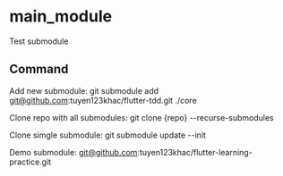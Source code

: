 # main_module

Test submodule

## Command

Add new submodule: git submodule add git@github.com:tuyen123khac/flutter-tdd.git ./core

Clone repo with all submodules: git clone {repo} --recurse-submodules

Clone simgle submodule: git submodule update --init

Demo submodule: git@github.com:tuyen123khac/flutter-learning-practice.git